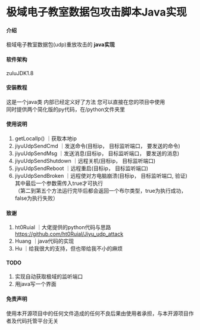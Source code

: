 # 极域电子教室数据包攻击脚本Java实现

#### 介绍
极域电子教室数据包(udp)重放攻击的 **java实现** 

#### 软件架构
zuluJDK1.8

#### 安装教程

这是一个java类 内部已经定义好了方法 您可以直接在您的项目中使用<br>
同时提供两个简化版的py代码，在/python文件夹里

#### 使用说明

1.  getLocalIp() ｜获取本地ip<br>
2.  jiyuUdpSendCmd    ｜发送命令(目标ip， 目标监听端口， 要发送的命令)<br>
3.  jiyuUdpSendMsg    ｜发送消息(目标ip， 目标监听端口， 要发送的消息)<br>
4.  jiyuUdpSendShutdown           ｜远程关机(目标ip， 目标监听端口)<br>
5.  jiyuUdpSendReboot             ｜远程重启(目标ip， 目标监听端口)<br>
6.  jiyuUdpSendBroken    ｜远程使对方电脑崩溃(目标ip， 目标监听端口, 验证) 其中最后一个参数需传入true才可执行<br>
（第二到第五个方法运行完毕后都会返回一个布尔类型，true为执行成功，false为执行失败）

#### 致谢

1.  ht0Ruial    ｜大佬提供的python代码与思路   https://github.com/ht0Ruial/Jiyu_udp_attack<br>
2.  Huang       ｜java代码的实现<br>
3.  Hu          ｜给我很大的支持，但也带给我不小的麻烦<br>


#### TODO

1.  实现自动获取极域的监听端口
2.  用java写一个界面

#### 免责声明
使用本开源项目中的任何文件造成的任何不良后果由使用者承担，与本开源项目作者及代码托管平台无关

